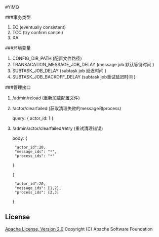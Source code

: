 #YiMQ


###事务类型
1. EC  (eventually consistent)
2. TCC (try confirm cancel)
3. XA  




###环境变量

1. CONFIG_DIR_PATH (配置文件路径)
2. TRANSACATION_MESSAGE_JOB_DELAY (message job 默认等待时间 )
3. SUBTASK_JOB_DELAY (subtask job 延迟时间 )
4. SUBTASK_JOB_BACKOFF_DELAY (subtask job重试延迟时间 )

###管理接口

1. /admin/reload (重新加载配置文件)

2. /actor/clearfailed (获取清理失败的message和process)
   
   query:
   {
       actor_id: 1
   }
   

3. /admin/actor/clearfailed/retry (重试清理错误)

    body:
    {

        "actor_id":20,
        "message_ids": "*",
        "process_ids": "*"
    }

    {

        "actor_id":20,
        "message_ids": [1,2],
        "process_ids": [2,3]
    }






## License
[Apache License, Version 2.0](http://www.apache.org/licenses/LICENSE-2.0.html) Copyright (C) Apache Software Foundation